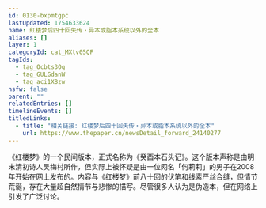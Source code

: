 ```yaml
---
id: 0130-bxpmtgpc
lastUpdated: 1754633624
name: 红楼梦后四十回失传・异本或脂本系统以外的全本
aliases: []
layer: 1
categoryId: cat_MXtv05QF
tagIds:
  - tag_Ocbts3Oq
  - tag_GULGdanW
  - tag_aci1X8zw
nsfw: false
parent: ""
relatedEntries: []
timelineEvents: []
titledLinks:
  - title: "相关链接: 红楼梦后四十回失传・异本或脂本系统以外的全本"
    url: https://www.thepaper.cn/newsDetail_forward_24140277
---
```


《红楼梦》的一个民间版本，正式名称为《癸酉本石头记》。这个版本声称是由明末清初诗人吴梅村所作，但实际上被怀疑是由一位网名「何莉莉」的男子在2008年开始在网上发布的。内容与《红楼梦》前八十回的伏笔和线索严丝合缝，但情节荒诞，存在大量超自然情节与悲惨的描写。尽管很多人认为是伪造本，但在网络上引发了广泛讨论。
